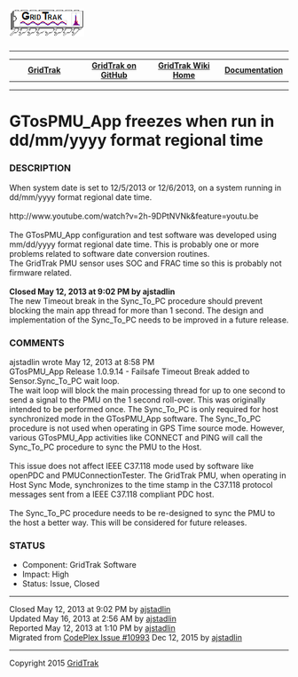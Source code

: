 <html lang="en">
<body>
<!--HtmlToGmd.Body-->
<div id="NavigationMenu">
<h1><a href="https://github.com/ajstadlin/GridTrak/blob/master/Documentation/wiki/GridTrak_Home.md">
<img src="https://github.com/ajstadlin/GridTrak/blob/master/Documentation/wiki/GridTrak_Logo.png" alt="Open Source SynchroPhasor PMU" /></a></h1>
<hr />
<table style="width: 100%; border-collapse: collapse; border: 0px solid gray;">
<tr>
<td style="width: 25%; text-align:center;"><b><a href="http://www.gridtrak.com">GridTrak</a></b></td>
<td style="width: 25%; text-align:center;"><b><a href="https://github.com/ajstadlin/GridTrak">GridTrak on GitHub</a></b></td>
<td style="width: 25%; text-align:center;"><b><a href="https://github.com/ajstadlin/GridTrak/blob/master/Documentation/wiki/GridTrak_Home.md">GridTrak Wiki Home</a></b></td>
<td style="width: 25%; text-align:center;"><b><a href="https://github.com/ajstadlin/GridTrak/blob/master/Documentation/wiki/GridTrak_Documentation_Home.md">Documentation</a></b></td>
</tr>
</table>
</div>
<hr />
<!--/HtmlToGmd.Body-->
<div class="WikiContent">
<h1>GTosPMU_App freezes when run in dd/mm/yyyy format regional time</h1>
<h3>DESCRIPTION</h3>
When system date is set to 12/5/2013 or 12/6/2013, on a system running in dd/mm/yyyy format regional date time.<br />
&nbsp;<br />
http://www.youtube.com/watch?v=2h-9DPtNVNk&feature=youtu.be<br />
&nbsp;<br />
The GTosPMU_App configuration and test software was developed using mm/dd/yyyy format regional date time. This is probably one or more problems related to software date conversion routines.<br />
The GridTrak PMU sensor uses SOC and FRAC time so this is probably not firmware related.<br />
&nbsp;<br />
<b>Closed May 12, 2013 at 9:02 PM by ajstadlin</b><br />
The new Timeout break in the Sync_To_PC procedure should prevent blocking the main app thread for more than 1 second. The design and implementation of the Sync_To_PC needs to be improved in a future release.
<h3>COMMENTS</h3>
ajstadlin wrote May 12, 2013 at 8:58 PM 
&nbsp;<br />
GTosPMU_App Release 1.0.9.14 - Failsafe Timeout Break added to Sensor.Sync_To_PC wait loop.<br />
The wait loop will block the main processing thread for up to one second to send a signal to the PMU on the 1 second roll-over. This was originally intended to be performed once. The Sync_To_PC is only required for host synchronized mode in the GTosPMU_App software. The Sync_To_PC procedure is not used when operating in GPS Time source mode. However, various GTosPMU_App activities like CONNECT and PING will call the Sync_To_PC procedure to sync the PMU to the Host. <br />
&nbsp;<br />
This issue does not affect IEEE C37.118 mode used by software like openPDC and PMUConnectionTester. The GridTrak PMU, when operating in Host Sync Mode, synchronizes to the time stamp in the C37.118 protocol messages sent from a IEEE C37.118 compliant PDC host. <br />
&nbsp;<br />
The Sync_To_PC procedure needs to be re-designed to sync the PMU to the host a better way. This will be considered for future releases.
<h3>STATUS</h3>
<ul>
<li>Component:  GridTrak Software</li>
<li>Impact:  High</li>
<li>Status:  Issue, Closed</li>
</ul>
</div>
<hr />
<div class="footer">
Closed  May 12, 2013 at 9:02 PM by <a href="https://github.com/ajstadlin/GridTrak/blob/master/Documentation/wiki/Contributors/ajstadlin.md">ajstadlin</a><br />
Updated  May 16, 2013 at 2:56 AM by <a href="https://github.com/ajstadlin/GridTrak/blob/master/Documentation/wiki/Contributors/ajstadlin.md">ajstadlin</a><br />
Reported  May 12, 2013 at 1:10 PM by <a href="https://github.com/ajstadlin/GridTrak/blob/master/Documentation/wiki/Contributors/ajstadlin.md">ajstadlin</a><br />
<!--HtmlToGmd.Migration-->Migrated from <a href="http://gridtrak.codeplex.com/workitem/10993">CodePlex Issue #10993</a> Dec 12, 2015 by <a href="https://github.com/ajstadlin/GridTrak/blob/master/Documentation/wiki/Contributors/ajstadlin.md">ajstadlin</a><!--/HtmlToGmd.Migration-->
</div>
<!--HtmlToGmd.Foot-->
<div id="copyright">
<hr />
Copyright 2015 <a href="http://www.gridtrak.com">GridTrak</a>
</div>
<!--/HtmlToGmd.Foot-->
</body>
</html>
